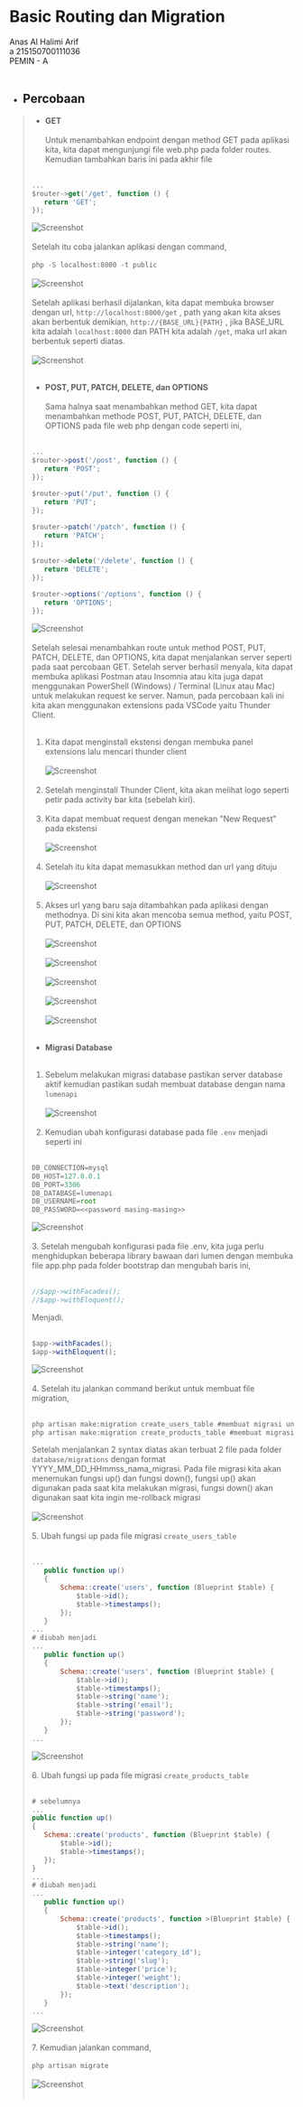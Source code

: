 # Basic Routing dan Migration

Anas Al Halimi Arif<br />a
215150700111036<br />
PEMIN - A<br /><br />
 
* ## Percobaan
>- **GET**<br /><br />
>Untuk menambahkan endpoint dengan method GET pada aplikasi kita, kita dapat mengunjungi file web.php pada folder routes. Kemudian tambahkan baris ini pada akhir file<br /><br />
>```javascript
>...
>$router->get('/get', function () {
>    return 'GET';
>});
>```
>![Screenshot](../Screenshoot/prak4/1.png)<br /><br />
>Setelah itu coba jalankan aplikasi dengan command,<br /><br />
>```php -S localhost:8000 -t public```<br /><br />
>![Screenshot](../Screenshoot/prak4/2.png)<br /><br />
>Setelah aplikasi berhasil dijalankan, kita dapat membuka browser dengan url, ```http://localhost:8000/get``` , path yang akan kita akses akan berbentuk demikian, ```http://{BASE_URL}{PATH}``` , jika BASE_URL kita adalah ```localhost:8000``` dan PATH kita adalah ```/get```, maka url akan berbentuk seperti diatas.<br /><br />
>![Screenshot](../Screenshoot/prak4/3.png)<br /><br />
>- **POST, PUT, PATCH, DELETE, dan OPTIONS**<br /><br />
> Sama halnya saat menambahkan method GET, kita dapat menambahkan methode POST, PUT, PATCH, DELETE, dan OPTIONS pada file web php dengan code seperti ini,<br /><br />
>```javascript
>...
>$router->post('/post', function () {
>    return 'POST';
>});
>
>$router->put('/put', function () {
>    return 'PUT';
>});
>    
>$router->patch('/patch', function () {
>    return 'PATCH';
>});
>    
>$router->delete('/delete', function () {
>    return 'DELETE';
>});
>    
>$router->options('/options', function () {
>    return 'OPTIONS';
>});
>```
>![Screenshot](../Screenshoot/prak4/4.png)<br /><br />
>Setelah selesai menambahkan route untuk method POST, PUT, PATCH, DELETE, dan OPTIONS, kita dapat menjalankan server seperti pada saat percobaan GET. Setelah server berhasil menyala, kita dapat membuka aplikasi Postman atau Insomnia atau kita juga dapat menggunakan PowerShell (Windows) / Terminal (Linux atau Mac) untuk melakukan request ke server. Namun, pada percobaan kali ini kita akan menggunakan extensions pada VSCode yaitu Thunder Client.<br /><br />
>1. Kita dapat menginstall ekstensi dengan membuka panel extensions lalu mencari thunder client<br /><br />
>![Screenshot](../Screenshoot/prak4/exm1.png)<br /><br />
>2. Setelah menginstall Thunder Client, kita akan melihat logo seperti petir pada activity bar kita (sebelah kiri).<br /><br />
>3. Kita dapat membuat request dengan menekan "New Request" pada ekstensi<br /><br />
>![Screenshot](../Screenshoot/prak4/exm2.png)<br /><br />
>4. Setelah itu kita dapat memasukkan method dan url yang dituju<br /><br />
>![Screenshot](../Screenshoot/prak4/exm3.png)<br /><br />
>5. Akses url yang baru saja ditambahkan pada aplikasi dengan methodnya. Di sini kita akan mencoba semua method, yaitu POST, PUT, PATCH, DELETE, dan OPTIONS<br /><br />
>![Screenshot](../Screenshoot/prak4/5.png)<br /><br />
>![Screenshot](../Screenshoot/prak4/6.png)<br /><br />
>![Screenshot](../Screenshoot/prak4/7.png)<br /><br />
>![Screenshot](../Screenshoot/prak4/8.png)<br /><br />
>![Screenshot](../Screenshoot/prak4/9.png)<br /><br />
>- **Migrasi Database**<br /><br />
>1. Sebelum melakukan migrasi database pastikan server database aktif kemudian
pastikan sudah membuat database dengan nama ```lumenapi``` <br /><br />
>![Screenshot](../Screenshoot/prak4/10.png)<br /><br />
>2.  Kemudian ubah konfigurasi database pada file ```.env``` menjadi seperti ini<br /><br />
>```javascript
>DB_CONNECTION=mysql
>DB_HOST=127.0.0.1
>DB_PORT=3306
>DB_DATABASE=lumenapi
>DB_USERNAME=root
>DB_PASSWORD=<<password masing-masing>>
>```
>![Screenshot](../Screenshoot/prak4/11.png)<br /><br />
>3. Setelah mengubah konfigurasi pada file .env, kita juga perlu menghidupkan beberapa library bawaan dari lumen dengan membuka file app.php pada folder bootstrap dan mengubah baris ini,<br /><br />
>```javascript
>//$app->withFacades();
>//$app->withEloquent();
>```
>Menjadi.<br /><br />
>```javascript
>$app->withFacades();
>$app->withEloquent();
>```
>![Screenshot](../Screenshoot/prak4/12.png)<br /><br >
>4. Setelah itu jalankan command berikut untuk membuat file migration,<br /><br />
>```javascript
>php artisan make:migration create_users_table #membuat migrasi untuk tabel users
>php artisan make:migration create_products_table #membuat migrasi untuk tabel products
>```
>Setelah menjalankan 2 syntax diatas akan terbuat 2 file pada folder ```database/migrations``` dengan format YYYY_MM_DD_HHmmss_nama_migrasi. Pada file migrasi kita akan menemukan fungsi up() dan fungsi down(), fungsi up() akan digunakan pada saat kita melakukan migrasi, fungsi down() akan digunakan saat kita ingin me-rollback migrasi<br /><br />
>![Screenshot](../Screenshoot/prak4/13.png)<br /><br >
>5. Ubah fungsi up pada file migrasi ```create_users_table```<br /><br />
>```javascript
>...
>    public function up()
>    {
>        Schema::create('users', function (Blueprint $table) {
>            $table->id();
>            $table->timestamps();
>        });
>    }
>...
># diubah menjadi
>...
>    public function up()
>    {
>        Schema::create('users', function (Blueprint $table) {
>            $table->id();
>            $table->timestamps();
>            $table->string('name');
>            $table->string('email');
>            $table->string('password');
>        });
>    }
>...
>```
>![Screenshot](../Screenshoot/prak4/14.png)<br /><br >
>6. Ubah fungsi up pada file migrasi ```create_products_table```<br /><br />
>```javascript
># sebelumnya
>...
>public function up()
>{
>    Schema::create('products', function (Blueprint $table) {
>        $table->id();
>        $table->timestamps();
>    });
>}
>...
># diubah menjadi
>...
>    public function up()
>    {
>        Schema::create('products', function >(Blueprint $table) {
>            $table->id();
>            $table->timestamps();
>            $table->string('name');
>            $table->integer('category_id');
>            $table->string('slug');
>            $table->integer('price');
>            $table->integer('weight');
>            $table->text('description');
>        });
>    }
>...
>```
>![Screenshot](../Screenshoot/prak4/15.png)<br /><br >
>7. Kemudian jalankan command,<br /><br />
>```php artisan migrate```<br /><br >
>![Screenshot](../Screenshoot/prak4/16.png)<br /><br >